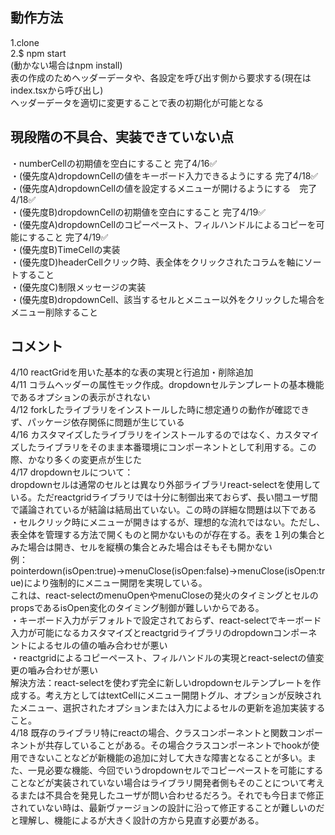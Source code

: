 ## 動作方法  
1.clone  
2.$ npm start  
(動かない場合はnpm install)  
表の作成のためヘッダーデータや、各設定を呼び出す側から要求する(現在はindex.tsxから呼び出し)  
ヘッダーデータを適切に変更することで表の初期化が可能となる

## 現段階の不具合、実装できていない点  
・numberCellの初期値を空白にすること  完了4/16✅  
・(優先度A)dropdownCellの値をキーボード入力できるようにする  完了4/18✅  
・(優先度A)dropdownCellの値を設定するメニューが開けるようにする　完了4/18✅  
・(優先度B)dropdownCellの初期値を空白にすること  完了4/19✅  
・(優先度A)dropdownCellのコピーペースト、フィルハンドルによるコピーを可能にすること 完了4/19✅  
・(優先度B)TimeCellの実装  
・(優先度D)headerCellクリック時、表全体をクリックされたコラムを軸にソートすること  
・(優先度C)制限メッセージの実装  
・(優先度B)dropdownCell、該当するセルとメニュー以外をクリックした場合をメニュー削除すること  

## コメント  
4/10 reactGridを用いた基本的な表の実現と行追加・削除追加  
4/11 コラムヘッダーの属性モック作成。dropdownセルテンプレートの基本機能であるオプションの表示がされない  
4/12 forkしたライブラリをインストールした時に想定通りの動作が確認できず、パッケージ依存関係に問題が生じている  
4/16 カスタマイズしたライブラリをインストールするのではなく、カスタマイズしたライブラリをそのまま本番環境にコンポーネントとして利用する。この際、かなり多くの変更点が生じた  
4/17 dropdownセルについて：  
dropdownセルは通常のセルとは異なり外部ライブラリreact-selectを使用している。ただreactgridライブラリでは十分に制御出来ておらず、長い間ユーザ間で議論されているが結論は結局出ていない。この時の詳細な問題は以下である  
・セルクリック時にメニューが開きはするが、理想的な流れではない。ただし、表全体を管理する方法で開くものと開かないものが存在する。表を１列の集合とみた場合は開き、セルを縦横の集合とみた場合はそもそも開かない  
例：pointerdown(isOpen:true)→menuClose(isOpen:false)→menuClose(isOpen:true)により強制的にメニュー開閉を実現している。  
これは、react-selectのmenuOpenやmenuCloseの発火のタイミングとセルのpropsであるisOpen変化のタイミング制御が難しいからである。  
・キーボード入力がデフォルトで設定されておらず、react-selectでキーボード入力が可能になるカスタマイズとreactgridライブラリのdropdownコンポーネントによるセルの値の嚙み合わせが悪い  
・reactgridによるコピーペースト、フィルハンドルの実現とreact-selectの値変更の嚙み合わせが悪い  
解決方法：react-selectを使わず完全に新しいdropdownセルテンプレートを作成する。考え方としてはtextCellにメニュー開閉トグル、オプションが反映されたメニュー、選択されたオプションまたは入力によるセルの更新を追加実装すること。  
4/18 既存のライブラリ特にreactの場合、クラスコンポーネントと関数コンポーネントが共存していることがある。その場合クラスコンポーネントでhookが使用できないことなどが新機能の追加に対して大きな障害となることが多い。また、一見必要な機能、今回でいうdropdownセルでコピーペーストを可能にすることなどが実装されていない場合はライブラリ開発者側もそのことについて考えるまたは不具合を発見したユーザが問い合わせるだろう。それでも今日まで修正されていない時は、最新ヴァージョンの設計に沿って修正することが難しいのだと理解し、機能によるが大きく設計の方から見直す必要がある。
